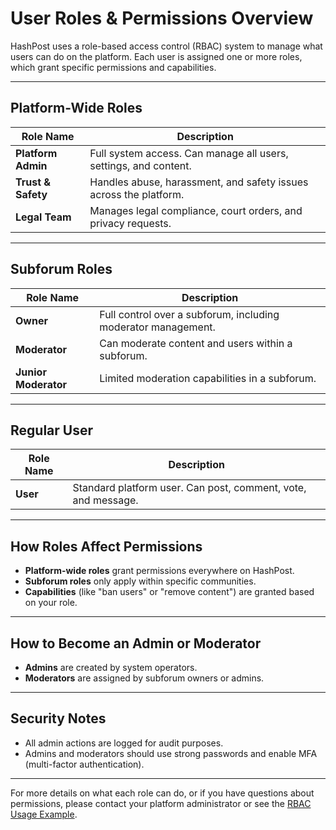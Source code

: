 # User Roles & Permissions Overview

HashPost uses a role-based access control (RBAC) system to manage what users can do on the platform. Each user is assigned one or more roles, which grant specific permissions and capabilities.

---

## Platform-Wide Roles

| Role Name         | Description                                                                 |
|-------------------|-----------------------------------------------------------------------------|
| **Platform Admin**   | Full system access. Can manage all users, settings, and content.             |
| **Trust & Safety**   | Handles abuse, harassment, and safety issues across the platform.            |
| **Legal Team**       | Manages legal compliance, court orders, and privacy requests.                |

---

## Subforum Roles

| Role Name            | Description                                                        |
|----------------------|--------------------------------------------------------------------|
| **Owner**            | Full control over a subforum, including moderator management.       |
| **Moderator**        | Can moderate content and users within a subforum.                  |
| **Junior Moderator** | Limited moderation capabilities in a subforum.                     |

---

## Regular User

| Role Name         | Description                                      |
|-------------------|--------------------------------------------------|
| **User**          | Standard platform user. Can post, comment, vote, and message. |

---

## How Roles Affect Permissions

- **Platform-wide roles** grant permissions everywhere on HashPost.
- **Subforum roles** only apply within specific communities.
- **Capabilities** (like "ban users" or "remove content") are granted based on your role.

---

## How to Become an Admin or Moderator

- **Admins** are created by system operators.
- **Moderators** are assigned by subforum owners or admins.

---

## Security Notes

- All admin actions are logged for audit purposes.
- Admins and moderators should use strong passwords and enable MFA (multi-factor authentication).

---

For more details on what each role can do, or if you have questions about permissions, please contact your platform administrator or see the [RBAC Usage Example](rbac-usage-example.md). 